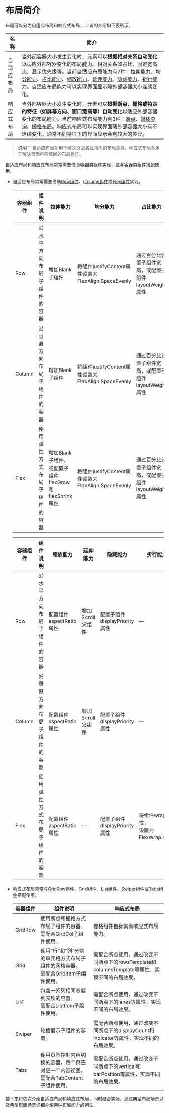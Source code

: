 # 布局简介


布局可以分为自适应布局和响应式布局，二者的介绍如下表所示。


| 名称 | 简介 |
| -------- | -------- |
| 自适应布局 | 当外部容器大小发生变化时，元素可以**根据相对关系自动变化**以适应外部容器变化的布局能力。相对关系如占比、固定宽高比、显示优先级等。当前自适应布局能力有7种：[拉伸能力](adaptive-layout.md#拉伸能力)、[均分能力](adaptive-layout.md#均分能力)、[占比能力](adaptive-layout.md#占比能力)、[缩放能力](adaptive-layout.md#缩放能力)、[延伸能力](adaptive-layout.md#延伸能力)、[隐藏能力](adaptive-layout.md#隐藏能力)、[折行能力](adaptive-layout.md#折行能力)。自适应布局能力可以实现界面显示随外部容器大小连续变化。 |
| 响应式布局 | 当外部容器大小发生变化时，元素可以**根据断点、栅格或特定的特征（如屏幕方向、窗口宽高等）自动变化**以适应外部容器变化的布局能力。当前响应式布局能力有3种：[断点](responsive-layout.md#断点)、[媒体查询](responsive-layout.md#媒体查询)、[栅格布局](responsive-layout.md#栅格布局)。响应式布局可以实现界面随外部容器大小有不连续变化，通常不同特征下的界面显示会有较大的差异。 |

> **说明：**
> 自适应布局多用于解决页面各区域内的布局差异，响应式布局多用于解决页面各区域间的布局差异。

自适应布局和响应式布局常常需要借助容器类组件实现，或与容器类组件搭配使用。


- 自适应布局常常需要借助[Row组件](../../reference/apis-arkui/arkui-ts/ts-container-row.md)、[Column组件](../../reference/apis-arkui/arkui-ts/ts-container-column.md)或[Flex组件](../../reference/apis-arkui/arkui-ts/ts-container-flex.md)实现。
  
  | 容器组件 | 组件说明                     | 拉伸能力                                              | 均分能力                                            | 占比能力                                               |
  | -------- | ---------------------------- | ----------------------------------------------------- | --------------------------------------------------- | ------------------------------------------------------ |
  | Row      | 沿水平方向布局子组件的容器   | 增加Blank子组件                                       | 将组件justifyContent属性设置为FlexAlign.SpaceEvenly | 通过百分比设置子组件宽高，或配置子组件layoutWeight属性 |
  | Column   | 沿垂直方向布局子组件的容器   | 增加Blank子组件                                       | 将组件justifyContent属性设置为FlexAlign.SpaceEvenly | 通过百分比设置子组件宽高，或配置子组件layoutWeight属性 |
  | Flex     | 使用弹性方式布局子组件的容器 | 增加Blank子组件，或配置子组件flexGrow和flexShrink属性 | 将组件justifyContent属性设置为FlexAlign.SpaceEvenly | 通过百分比设置子组件宽高，或配置子组件layoutWeight属性 |

  | 容器组件 | 组件说明                     | 缩放能力                | 延伸能力         | 隐藏能力                      | 折行能力                                |
  | -------- | ---------------------------- | ----------------------- | ---------------- | ----------------------------- | --------------------------------------- |
  | Row      | 沿水平方向布局子组件的容器   | 配置组件aspectRatio属性 | 增加Scroll父组件 | 配置子组件displayPriority属性 | —                                       |
  | Column   | 沿垂直方向布局子组件的容器   | 配置组件aspectRatio属性 | 增加Scroll父组件 | 配置子组件displayPriority属性 | —                                       |
  | Flex     | 使用弹性方式布局子组件的容器 | 配置组件aspectRatio属性 | —                | 配置子组件displayPriority属性 | 将组件wrap属性，<br>设置为FlexWrap.Wrap |
  
- 响应式布局常常与[GridRow组件](../../reference/apis-arkui/arkui-ts/ts-container-gridrow.md)、[Grid组件](../../reference/apis-arkui/arkui-ts/ts-container-grid.md)、[List组件](../../reference/apis-arkui/arkui-ts/ts-container-list.md)、[Swiper组件](../../reference/apis-arkui/arkui-ts/ts-container-swiper.md)或[Tabs组件](../../reference/apis-arkui/arkui-ts/ts-container-tabs.md)搭配使用。
  
  | 容器组件 | 组件说明                                                     | 响应式布局                                                   |
  | -------- | ------------------------------------------------------------ | ------------------------------------------------------------ |
  | GridRow  | 使用断点和栅格方式布局子组件的容器。<br>需配合GridCol子组件使用。 | 栅格组件自身具有响应式布局能力。                             |
  | Grid     | 使用“行”和“列”分割的单元格方式布局子组件的网格容器。<br>需配合GridItem子组件使用。 | 需配合断点使用，通过改变不同断点下的rowsTemplate和columnsTemplate等属性，实现不同的布局效果。 |
  | List     | 包含一系列相同宽度列表项的容器。<br>需配合ListItem子组件使用。 | 需配合断点使用，通过改变不同断点下的lanes等属性，实现不同的布局效果。 |
  | Swiper   | 轮播展示子组件的容器。                                       | 需配合断点使用，通过改变不同断点下的displayCount和indicator等属性，实现不同的布局效果。 |
  | Tabs     | 使用页签控制内容切换的容器，每个页签对应一个内容视图。<br>需配合TabContent子组件使用。 | 需配合断点使用，通过改变不同断点下的vertical和barPosition等属性，实现不同的布局效果。 |
  
  

接下来将依次介绍自适应布局和响应式布局，同时结合实际，通过典型布局场景以及典型页面场景详细介绍两种布局能力的用法。

